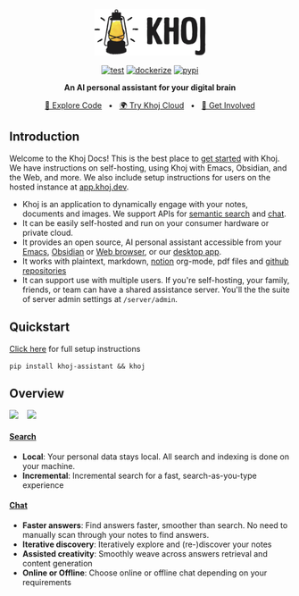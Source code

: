 <p align="center"><img src="./assets/khoj-logo-sideways-500.png" width="200" alt="Khoj Logo"></p>

<div align="center">

[![test](https://github.com/khoj-ai/khoj/actions/workflows/test.yml/badge.svg)](https://github.com/khoj-ai/khoj/actions/workflows/test.yml)
[![dockerize](https://github.com/khoj-ai/khoj/actions/workflows/dockerize.yml/badge.svg)](https://github.com/khoj-ai/khoj/pkgs/container/khoj)
[![pypi](https://github.com/khoj-ai/khoj/actions/workflows/pypi.yml/badge.svg)](https://pypi.org/project/khoj-assistant/)

</div>

<div align="center">
<b>An AI personal assistant for your digital brain</b>

</div>

<div align="center">

[📜 Explore Code](https://github.com/khoj-ai/khoj)
<span>&nbsp;&nbsp;•&nbsp;&nbsp;</span>
[🌍 Try Khoj Cloud](https://khoj.dev)
<span>&nbsp;&nbsp;•&nbsp;&nbsp;</span>
[💬 Get Involved](https://discord.gg/BDgyabRM6e)

</div>

## Introduction
Welcome to the Khoj Docs! This is the best place to [get started](./setup.md) with Khoj. We have instructions on self-hosting, using Khoj with Emacs, Obsidian, and the Web, and more. We also include setup instructions for users on the hosted instance at [app.khoj.dev](https://app.khoj.dev).

- Khoj is an application to dynamically engage with your notes, documents and images. We support APIs for [semantic search](./search.md) and [chat](./chat.md).
- It can be easily self-hosted and run on your consumer hardware or private cloud.
- It provides an open source, AI personal assistant accessible from your [Emacs](./emacs.md), [Obsidian](./obsidian.md) or [Web browser](./web.md), or our [desktop app](https://khoj.dev/downloads).
- It works with plaintext, markdown, [notion](./notion_integration.md) org-mode, pdf files and [github repositories](./github_integration.md)
- It can support use with multiple users. If you're self-hosting, your family, friends, or team can have a shared assistance server. You'll the the suite of server admin settings at `/server/admin`.

## Quickstart
[Click here](./setup.md) for full setup instructions

```shell
pip install khoj-assistant && khoj
```

## Overview
<img src="https://docs.khoj.dev/assets/khoj_search_on_web.png" width="400px">
<span>&nbsp;&nbsp;</span>
<img src="https://docs.khoj.dev/assets/khoj_chat_on_web.png" width="400px">

#### [Search](./search.md)
  - **Local**: Your personal data stays local. All search and indexing is done on your machine.
  - **Incremental**: Incremental search for a fast, search-as-you-type experience

#### [Chat](./chat.md)
  - **Faster answers**: Find answers faster, smoother than search. No need to manually scan through your notes to find answers.
  - **Iterative discovery**: Iteratively explore and (re-)discover your notes
  - **Assisted creativity**: Smoothly weave across answers retrieval and content generation
  - **Online or Offline**: Choose online or offline chat depending on your requirements
